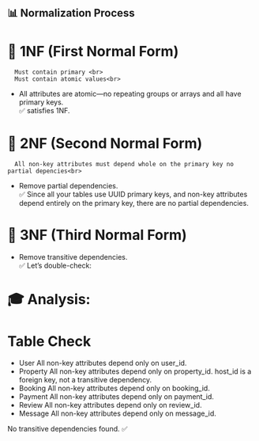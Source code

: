 ## 📊 Normalization Process
# 🔹 1NF (First Normal Form)
      Must contain primary <br>
      Must contain atomic values<br> 
* All attributes are atomic—no repeating groups or arrays and all have primary keys.<br>
  ✅ satisfies 1NF.

# 🔹 2NF (Second Normal Form)
      All non-key attributes must depend whole on the primary key no partial depencies<br>
* Remove partial dependencies.<br>
 ✅ Since all your tables use UUID primary keys, and non-key attributes depend entirely on the primary key, there are no partial 
 dependencies.

# 🔹 3NF (Third Normal Form)
* Remove transitive dependencies.<br>
  ✅ Let’s double-check:
 
# 🎓 Analysis:
 # Table	Check
* User	All non-key attributes depend only on user_id.
* Property	All non-key attributes depend only on property_id. host_id is a foreign key, not a transitive dependency.
* Booking	All non-key attributes depend only on booking_id.
* Payment	All non-key attributes depend only on payment_id.
* Review	All non-key attributes depend only on review_id.
* Message	All non-key attributes depend only on message_id.<br>

No transitive dependencies found. ✅


